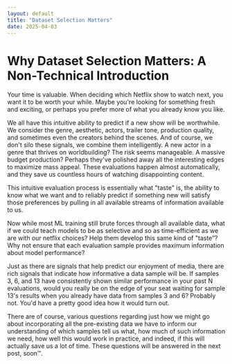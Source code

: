 ```yaml
---
layout: default
title: "Dataset Selection Matters"
date: 2025-04-03
---
```


# Why Dataset Selection Matters: A Non-Technical Introduction

Your time is valuable. When deciding which Netflix show to watch next, you want it to be worth your while. Maybe you're looking for something fresh and exciting, or perhaps you prefer more of what you already know you like.

We all have this intuitive ability to predict if a new show will be worthwhile. We consider the genre, aesthetic, actors, trailer tone, production quality, and sometimes even the creators behind the scenes. And of course, we don't silo these signals, we combine them intelligently. A new actor in a genre that thrives on worldbuilding? The risk seems manageable. A massive budget production? Perhaps they've polished away all the interesting edges to maximize mass appeal. These evaluations happen almost automatically, and they save us countless hours of watching disappointing content.

This intuitive evaluation process is essentially what "taste" is, the ability to know what we want and to reliably predict if something new will satisfy those preferences by pulling in all available streams of information available to us.

Now while most ML training still brute forces through all available data, what if we could teach models to be as selective and so as time-efficient as we are with our netflix choices? Help them develop this same kind of "taste”? Why not ensure that each evaluation sample provides maximum information about model performance? 

Just as there are signals that help predict our enjoyment of media, there are rich signals that indicate how informative a data sample will be. If samples 3, 6, and 13 have consistently shown similar performance in your past N evaluations, would you really be on the edge of your seat waiting for sample 13's results when you already have data from samples 3 and 6? Probably not. You'd have a pretty good idea how it would turn out.

There are of course, various questions regarding just how we might go about incorporating all the pre-existing data we have to inform our understanding of which samples tell us what, how much of such information we need, how well this would work in practice, and indeed, if this will actually save us a lot of time. These questions will be answered in the next post, soon™.

